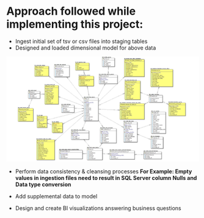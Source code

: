 # Approach followed while implementing this project:

 - Ingest initial set of tsv or csv files into staging tables
 - Designed and loaded dimensional model for above data
 
 ![Image](DimensionalModel.PNG)
 
 - Perform data consistency & cleansing processes
   **For Example: Empty values in ingestion files need to result in SQL Server column Nulls and Data type conversion**
 
 - Add supplemental data to model
 - Design and create BI visualizations answering business questions
 
 
